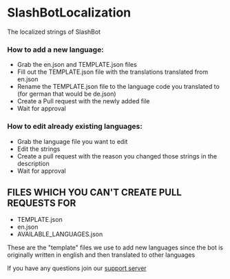 # SlashBotLocalization
The localized strings of SlashBot

### How to add a new language:
- Grab the en.json and TEMPLATE.json files
- Fill out the TEMPLATE.json file with the translations translated from en.json
- Rename the TEMPLATE.json file to the language code you translated to
(for german that would be de.json)
- Create a Pull request with the newly added file
- Wait for approval

### How to edit already existing languages:
- Grab the language file you want to edit
- Edit the strings
- Create a pull request with the reason you changed those strings in the description
- Wait for approval

## **FILES WHICH YOU CAN'T CREATE PULL REQUESTS FOR**
- TEMPLATE.json
- en.json
- AVAILABLE_LANGUAGES.json

These are the "template" files we use to add new languages since the bot is originally written in english and then translated to other languages

If you have any questions join our [support server](https://discord.gg/rs83TFf)
